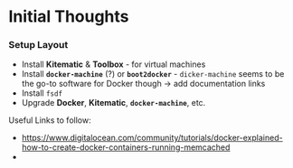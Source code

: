 # Initial Thoughts

### Setup Layout

* Install **Kitematic** & **Toolbox** - for virtual machines
* Install **`docker-machine`** (?) or **`boot2docker`** - `dicker-machine` seems to be the go-to software for Docker though -> add documentation links
* Install `fsdf`
* Upgrade **Docker**, **Kitematic**, **`docker-machine`**, etc.





Useful Links to follow:

* https://www.digitalocean.com/community/tutorials/docker-explained-how-to-create-docker-containers-running-memcached
* 